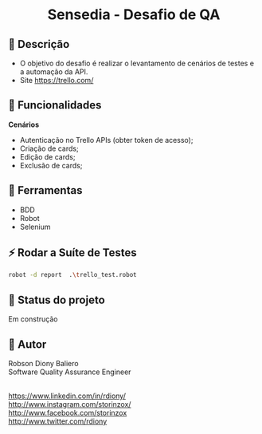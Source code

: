 <h1 align="center">Sensedia - Desafio de QA</h1>

## 👋 Descrição
- O objetivo do desafio é realizar o levantamento de cenários de testes e a automação da
API.
- Site https://trello.com/

## 📄 Funcionalidades 
<b>Cenários</b>
- Autenticação no Trello APIs (obter token de acesso);
- Criação de cards;
- Edição de cards;
- Exclusão de cards;

## 📝 Ferramentas
- BDD
- Robot
- Selenium

## ⚡ Rodar a Suíte de Testes
```bash
robot -d report  .\trello_test.robot
```

## 🔭 Status do projeto
Em construção

## 💬 Autor
Robson Diony Baliero<br>
Software Quality Assurance Engineer<br><br>

https://www.linkedin.com/in/rdiony/ <br>
http://www.instagram.com/storinzox/ <br>
http://www.facebook.com/storinzox <br>
http://www.twitter.com/rdiony <br>
